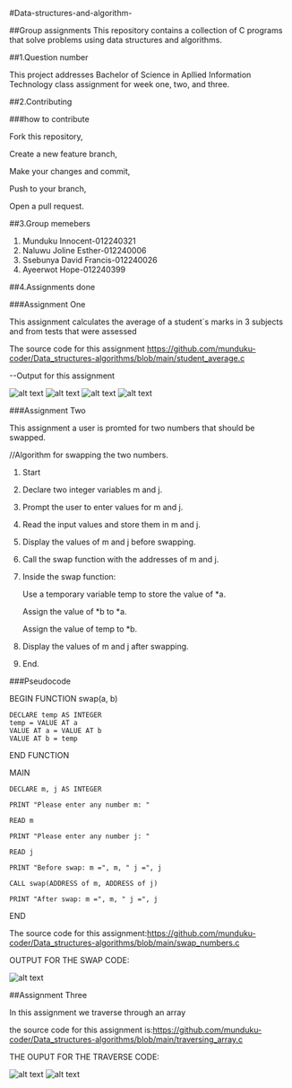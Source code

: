 #Data-structures-and-algorithm-

##Group assignments
This repository contains a collection of C programs that solve problems using data structures and algorithms.

##1.Question number

This project addresses Bachelor of Science in Apllied Information Technology class assignment for week one, two, and three.

##2.Contributing

###how to contribute

 Fork this repository,

 Create a new feature branch,

 Make your changes and commit,

 Push to your branch,

 Open a pull request.

##3.Group memebers
1. Munduku Innocent-012240321
2. Naluwu Joline Esther-012240006
3. Ssebunya David Francis-012240026
4. Ayeerwot Hope-012240399

##4.Assignments done

###Assignment One 

This assignment calculates the average of a student`s marks in 3 subjects and from  tests that were assessed

The source code for this assignment https://github.com/munduku-coder/Data_structures-algorithms/blob/main/student_average.c


--Output for this assignment

![alt text](<Screenshot 2025-03-20 205159.png>)
![alt text](<Screenshot 2025-03-20 205447.png>)
![alt text](<Screenshot 2025-03-20 205630.png>)
![alt text](<Screenshot 2025-03-20 205647.png>)


###Assignment Two

This assignment a user is promted for two numbers that should be swapped. 

//Algorithm for swapping the two numbers.

1. Start
2. Declare two integer variables m and j.
3. Prompt the user to enter values for m and j.
4. Read the input values and store them in m and j.
5. Display the values of m and j before swapping.
6. Call the swap function with the addresses of m and j.
7. Inside the swap function:

     Use a temporary variable temp to store the value of *a.

     Assign the value of *b to *a.

     Assign the value of temp to *b.

8. Display the values of m and j after swapping.
9. End.

###Pseudocode

BEGIN
FUNCTION swap(a, b)

    DECLARE temp AS INTEGER
    temp = VALUE AT a
    VALUE AT a = VALUE AT b
    VALUE AT b = temp

END FUNCTION

MAIN

    DECLARE m, j AS INTEGER

    PRINT "Please enter any number m: "

    READ m

    PRINT "Please enter any number j: "

    READ j

    PRINT "Before swap: m =", m, " j =", j

    CALL swap(ADDRESS of m, ADDRESS of j)

    PRINT "After swap: m =", m, " j =", j
END

The source code for this assignment:https://github.com/munduku-coder/Data_structures-algorithms/blob/main/swap_numbers.c


OUTPUT FOR THE SWAP CODE:

![alt text](image-1.png)

##Assignment Three

In this assignment we traverse through an array

the source code for this assignment is:https://github.com/munduku-coder/Data_structures-algorithms/blob/main/traversing_array.c

THE OUPUT FOR THE TRAVERSE CODE:

![alt text](image-2.png)
![alt text](image-2.png)
